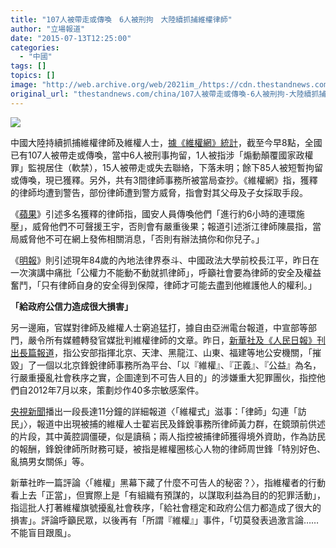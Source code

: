 ```yaml
---
title: "107人被帶走或傳喚　6人被刑拘　大陸續抓捕維權律師"
author: "立場報道"
date: "2015-07-13T12:25:00"
categories:
  - "中國"
tags: []
topics: []
image: "http://web.archive.org/web/2021im_/https://cdn.thestandnews.com/media/photos/cache/20150713-02_AYkXy_1200x0.png"
original_url: "thestandnews.com/china/107人被帶走或傳喚-6人被刑拘-大陸續抓捕維權律師"
---
```

![](http://web.archive.org/web/2021im_/https://cdn.thestandnews.com/media/photos/cache/20150713-02_AYkXy_1200x0.png)

中國大陸持續抓捕維權律師及維權人士，[據《維權網》統計](http://web.archive.org/web/20210629022612/http://wqw2010.blogspot.hk/2015/07/7105713-8710107-7-1585.html)，截至今早8點，全國已有107人被帶走或傳喚，當中6人被刑事拘留，1人被指涉「煽動顛覆國家政權罪」監視居住（軟禁），15人被帶走或失去聯絡，下落未明；餘下85人被短暫拘留或傳喚，現已獲釋。另外，共有3間律師事務所被當局查抄。《維權網》指，獲釋的律師均遭到警告，部份律師遭到警方威脅，指會對其父母及子女採取手段。

《[蘋果](http://web.archive.org/web/20210629022612/http://hk.apple.nextmedia.com/international/art/20150713/19217678)》引述多名獲釋的律師指，國安人員傳喚他們「進行約6小時的連環施壓」，威脅他們不可聲援王宇，否則會有嚴重後果；報道引述浙江律師陳晨指，當局威脅他不可在網上發佈相關消息，「否則有辦法搞你和你兒子。」

《[明報](http://web.archive.org/web/20210629022612/http://news.mingpao.com/pns/%E5%85%A8%E5%9C%8B%E5%AE%98%E5%AA%92%E5%9C%8D%E6%94%BB%E7%B6%AD%E6%AC%8A%E5%BE%8B%E5%B8%AB%20%20%20%2080%E5%A4%9A%E4%BA%BA%E8%A2%AB%E7%B4%84%E8%AB%87%E5%A8%81%E8%84%85%E5%99%A4%E8%81%B2%20%E6%B3%95%E5%BE%8B%E7%95%8C%E7%97%9B%E6%96%A5/web_tc/article/20150713/s00013/1436724176593)》則引述現年84歲的內地法律界泰斗、中國政法大學前校長江平，昨日在一次演講中痛批「公權力不能動不動就抓律師」，呼籲社會要為律師的安全及權益奮鬥，「只有律師自身的安全得到保障，律師才可能去盡到他維護他人的權利。」

**「給政府公信力造成很大損害」**

另一邊廂，官媒對律師及維權人士窮追猛打，據自由亞洲電台報道，中宣部等部門，嚴令所有媒體轉發官媒批判維權律師的文章。昨日，[新華社及《人民日報》刊出長篇報道](../../china/%E7%A8%B1%E5%BE%8B%E5%B8%AB%E5%80%9F%E7%B6%AD%E6%AC%8A%E6%8F%9A%E5%90%8D%E7%8D%B2%E5%88%A9%E5%B8%B6%E8%B5%B065%E4%BA%BA-%E4%BA%BA%E6%B0%91%E6%97%A5%E5%A0%B1-%E6%91%A7%E6%AF%80%E9%87%8D%E5%A4%A7%E7%8A%AF%E7%BD%AA%E5%9B%A2%E4%BC%99-%E5%88%91%E6%8B%98%E6%9C%80%E5%B0%91%E5%85%AD%E4%BA%BA/)，指公安部指揮北京、天津、黑龍江、山東、福建等地公安機關，「摧毀」了一個以北京鋒銳律師事務所為平台、「以『維權』、『正義』、『公益』為名，行嚴重擾亂社會秩序之實，企圖達到不可告人目的」的涉嫌重大犯罪團伙，指控他們自2012年7月以來，策劃炒作40多宗敏感案件。

[央視新聞](http://web.archive.org/web/20210629022612/http://news.sina.com.cn/c/2015-07-11/234732098086.shtml)播出一段長達11分鐘的詳細報道〈「維權式」滋事：「律師」勾連「訪民」〉，報道中出現被捕的維權人士翟岩民及鋒銳事務所律師黃力群，在鏡頭前供述的片段，其中黃腔調僵硬，似是讀稿；兩人指控被捕律師獲得境外資助，作為訪民的報酬，鋒銳律師所財務可疑，被指是維權圈核心人物的律師周世鋒「特別好色、亂搞男女關係」等。

新華社昨一篇評論〈「維權」黑幕下藏了什麼不可告人的秘密？〉，指維權者的行動看上去「正當」，但實際上是「有組織有預謀的，以謀取利益為目的的犯罪活動」，指這批人打著維權旗號擾亂社會秩序，「給社會穩定和政府公信力都造成了很大的損害」。評論呼籲民眾，以後再有「所謂『維權』」事件，「切莫發表過激言論……不能盲目跟風」。